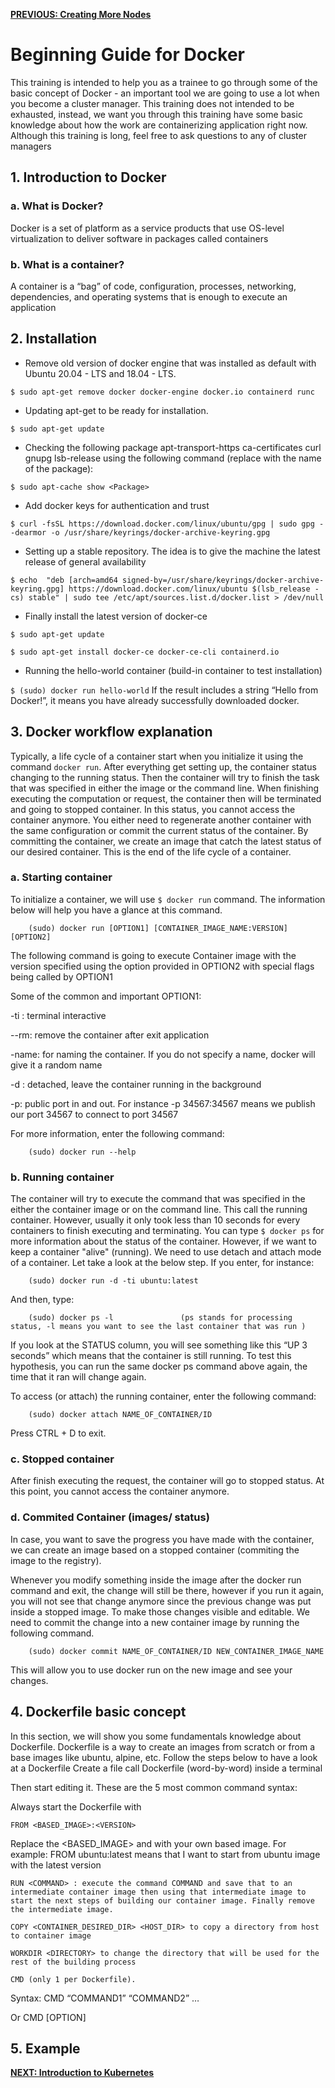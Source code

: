 [**PREVIOUS: Creating More Nodes**](07_creating-more-nodes.md) 

# Beginning Guide for Docker
This training is intended to help you as a trainee to go through some of the basic concept of Docker - an important tool we are going to use a lot when you become a cluster manager. This training does not intended to be exhausted, instead, we want you through this training have some basic knowledge about how the work are containerizing application right now.
Although this training is long, feel free to ask questions to any of cluster managers

## 1. Introduction to Docker
### a. What is Docker?
Docker is a set of platform as a service products that use OS-level virtualization to deliver software in packages called containers
### b. What is a container?
A container is a “bag” of code, configuration, processes, networking, dependencies, and operating systems that is enough to execute an application
## 2. Installation
* Remove old version of docker engine that was installed as default with Ubuntu 20.04 - LTS and 18.04 - LTS.

`$ sudo apt-get remove docker docker-engine docker.io containerd runc`
* Updating apt-get to be ready for installation. 

`$ sudo apt-get update`
* Checking the following package apt-transport-https ca-certificates  curl  gnupg  lsb-release using the following command (replace <Package> with the name of the package):

`$ sudo apt-cache show <Package>`
* Add docker keys for authentication and trust

`$ curl -fsSL https://download.docker.com/linux/ubuntu/gpg | sudo gpg --dearmor -o /usr/share/keyrings/docker-archive-keyring.gpg`
* Setting up a stable repository. The idea is to give the machine the latest release of general availability

`$ echo  "deb [arch=amd64 signed-by=/usr/share/keyrings/docker-archive-keyring.gpg] https://download.docker.com/linux/ubuntu $(lsb_release -cs) stable" | sudo tee /etc/apt/sources.list.d/docker.list > /dev/null`
* Finally install the latest version of docker-ce

`$ sudo apt-get update`

`$ sudo apt-get install docker-ce docker-ce-cli containerd.io`
* Running the hello-world container (build-in container to test installation)

`$ (sudo) docker run hello-world`
If the result includes a string “Hello from Docker!”, it means you have already successfully downloaded docker.

## 3. Docker workflow explanation
Typically, a life cycle of a container start when you initialize it using the command `docker run`. After everything get setting up, the container status changing to the running status. Then the container will try to finish the task that was specified in either the image or the command line. When finishing executing the computation or request, the container then will be terminated and going to stopped container. In this status, you cannot access the container anymore. You either need to regenerate another container with the same configuration or commit the current status of the container. By committing the container, we create an image that catch the latest status of our desired container. This is the end of the life cycle of a container.
### a. Starting container
To initialize a container, we will use `$ docker run` command. The information below will help you have a glance at this command.

		(sudo) docker run [OPTION1] [CONTAINER_IMAGE_NAME:VERSION] [OPTION2]

The following command is going to execute Container image with the version specified using the option provided in OPTION2 with special flags being called by OPTION1

Some of the common and important OPTION1:

-ti : terminal interactive

--rm: remove the container after exit application

-name: for naming the container. If you do not specify a name, docker will give it a random name

-d : detached, leave the container running in the background

-p: public port in and out. For instance -p 34567:34567 means we publish our port 34567 to connect to port 34567

For more information, enter the following command:

		(sudo) docker run --help
### b. Running container
The container will try to execute the command that was specified in the either the container image or on the command line. This call the running container. However, usually it only took less than 10 seconds for every containers to finish executing and terminating. You can type `$ docker ps` for more information about the status of the container.
However, if we want to keep a container "alive" (running). We need to use detach and attach mode of a container. Let take a look at the below step.
If you enter, for instance:

		(sudo) docker run -d -ti ubuntu:latest

And then, type:

		(sudo) docker ps -l	              (ps stands for processing status, -l means you want to see the last container that was run )

If you look at the STATUS column, you will see something like this “UP 3 seconds” which means that the container is still running. To test this hypothesis, you can run the same docker ps command above again, the time that it ran will change again.

To access (or attach) the running container, enter the following command: 

		(sudo) docker attach NAME_OF_CONTAINER/ID
		
Press CTRL + D to exit.
### c. Stopped container
After finish executing the request, the container will go to stopped status. At this point, you cannot access the container anymore. 
### d. Commited Container (images/ status)
In case, you want to save the progress you have made with the container, we can create an image based on a stopped container (commiting the image to the registry).

Whenever you modify something inside the image after the docker run command and exit, the change will still be there, however if you run it again, you will not see that change anymore since the previous change was put inside a stopped image. To make those changes visible and editable. We need to commit the change into a new container image by running the following command.

		(sudo) docker commit NAME_OF_CONTAINER/ID NEW_CONTAINER_IMAGE_NAME

This will allow you to use docker run on the new image and see your changes.

## 4. Dockerfile basic concept
In this section, we will show you some fundamentals knowledge about Dockerfile. Dockerfile is a way to create an images from scratch or from a base images like ubuntu, alpine, etc. Follow the steps below to have a look at a Dockerfile
Create a file call Dockerfile (word-by-word) inside a terminal

Then start editing it. These are the 5 most common command syntax:

Always start the Dockerfile with 

	FROM <BASED_IMAGE>:<VERSION>

Replace the <BASED_IMAGE> and <VERSION> with your own based image. For example: FROM ubuntu:latest  means that I want to start from ubuntu image with the latest version

	RUN <COMMAND> : execute the command COMMAND and save that to an intermediate container image then using that intermediate image to start the next steps of building our container image. Finally remove the intermediate image.

	COPY <CONTAINER_DESIRED_DIR> <HOST_DIR> to copy a directory from host to container image

	WORKDIR <DIRECTORY> to change the directory that will be used for the rest of the building process

	CMD (only 1 per Dockerfile).

Syntax: CMD “COMMAND1” “COMMAND2” …

Or CMD [OPTION]


## 5. Example



[**NEXT: Introduction to Kubernetes**](09_Kubernetes.md)
